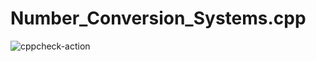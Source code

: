 # Number_Conversion_Systems.cpp
![cppcheck-action](https://github.com/stepin105190/Number_Conversion_Systems.cpp/workflows/cppcheck-action/badge.svg)
